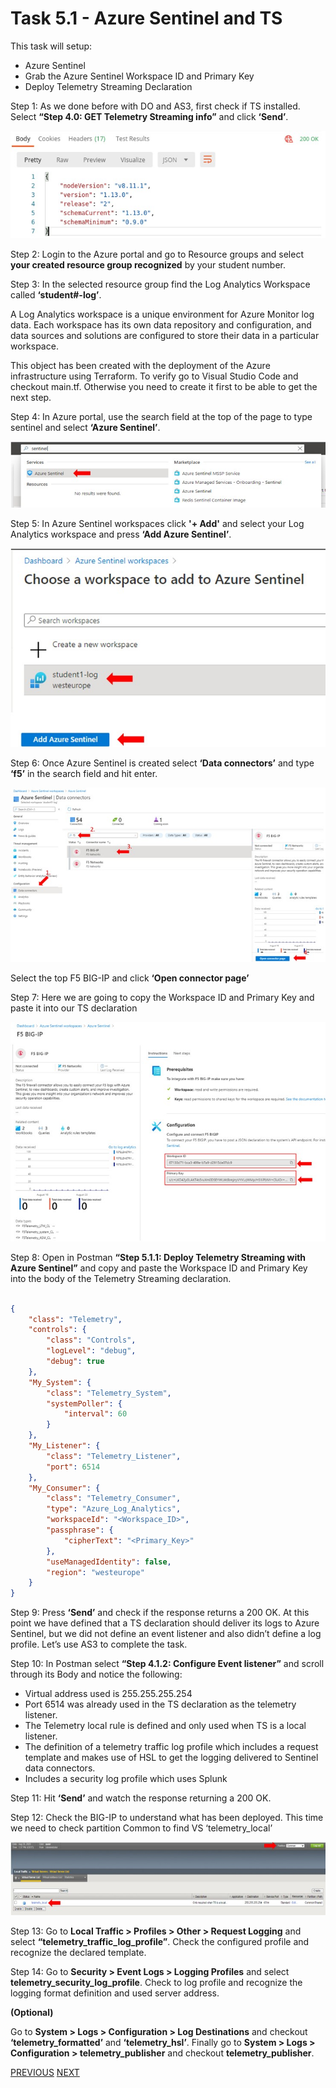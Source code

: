 # Task 5.1 - Azure Sentinel and TS

This task will setup:
 - Azure Sentinel
 - Grab the Azure Sentinel Workspace ID and Primary Key
 - Deploy Telemetry Streaming Declaration

Step 1: As we done before with DO and AS3, first check if TS installed. Select **“Step 4.0: GET Telemetry Streaming info”** and click **‘Send’**.
 
![](../png/module5/task5_1_p1.png)

Step 2: Login to the Azure portal and go to Resource groups and select **your created resource group recognized** by your student number.

Step 3: In the selected resource group find the Log Analytics Workspace called **‘student#-log’**.

A Log Analytics workspace is a unique environment for Azure Monitor log data. Each workspace has its own data repository and configuration, and data sources and solutions are configured to store their data in a particular workspace.

This object has been created with the deployment of the Azure infrastructure using Terraform. To verify go to Visual Studio Code and checkout main.tf. 
Otherwise you need to create it first to be able to get the next step.

Step 4: In Azure portal, use the search field at the top of the page to type sentinel and select **‘Azure Sentinel’**.

![](../png/module5/task5_1_p2.png)

Step 5: In Azure Sentinel workspaces click **'+ Add'**  and select your Log Analytics workspace and press **‘Add Azure Sentinel’**.

![](../png/module5/task5_1_p3.png)

Step 6: Once Azure Sentinel is created select **‘Data connectors’** and type **‘f5’** in the search field and hit enter.

![](../png/module5/task5_1_p4.png)

Select the top F5 BIG-IP and click **‘Open connector page’**

Step 7: Here we are going to copy the Workspace ID and Primary Key and paste it into our TS declaration

![](../png/module5/task5_1_p5.png)


Step 8: Open in Postman **“Step 5.1.1: Deploy Telemetry Streaming with Azure Sentinel”** and copy and paste the Workspace ID and Primary Key into the body of the Telemetry Streaming declaration.

```json

{
    "class": "Telemetry",
    "controls": {
        "class": "Controls",
        "logLevel": "debug",
        "debug": true
    },
    "My_System": {
        "class": "Telemetry_System",
        "systemPoller": {
            "interval": 60
        }
    },
    "My_Listener": {
        "class": "Telemetry_Listener",
        "port": 6514
    },
    "My_Consumer": {
        "class": "Telemetry_Consumer",
        "type": "Azure_Log_Analytics",
        "workspaceId": "<Workspace_ID>",
        "passphrase": {
            "cipherText": "<Primary_Key>"
        },
        "useManagedIdentity": false,
        "region": "westeurope"
    }
}
```
Step 9: Press **‘Send’** and check if the response returns a 200 OK.
At this point we have defined that a TS declaration should deliver its logs to Azure Sentinel, but we did not define an event listener and also didn’t define a log profile. Let’s use AS3 to complete the task.

Step 10: In Postman select **“Step 4.1.2: Configure Event listener”** and scroll through its Body and notice the following:

 - Virtual address used is 255.255.255.254
 - Port 6514 was already used in the TS declaration as the telemetry listener.
 - The Telemetry local rule is defined and only used when TS is a local listener.
 - The definition of a telemetry traffic log profile which includes a request template and makes use of HSL to get the logging delivered to Sentinel data connectors.
 - Includes a security log profile which uses Splunk

Step 11: Hit **‘Send’** and watch the response returning a 200 OK.

Step 12: Check the BIG-IP to understand what has been deployed.
This time we need to check partition Common to find VS ‘telemetry_local’

![](../png/module5/task5_1_p6.png)

Step 13: Go to **Local Traffic > Profiles > Other > Request Logging** and select **“telemetry_traffic_log_profile”**. Check the configured profile and recognize the declared template.

Step 14: Go to **Security > Event Logs > Logging Profiles** and select **telemetry_security_log_profile**. Check to log profile and recognize the logging format definition and used server address.

**(Optional)**

Go to **System > Logs > Configuration > Log Destinations** and checkout **‘telemetry_formatted’** and **‘telemetry_hsl’**.
Finally go to **System > Logs > Configuration > telemetry_publisher** and checkout **telemetry_publisher**.

[PREVIOUS](module5.md)      [NEXT](task5_2.md)